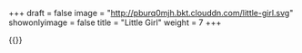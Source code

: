 +++
draft = false
image = "http://pburq0mjh.bkt.clouddn.com/little-girl.svg"
showonlyimage = false
title = "Little Girl"
weight = 7
+++

{{<lightbox src="http://pburq0mjh.bkt.clouddn.com/little-girl.svg">}}

